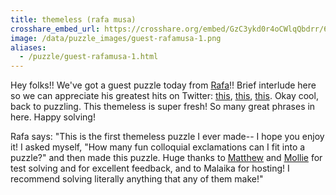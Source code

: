 ```yaml
---
title: themeless (rafa musa)
crosshare_embed_url: https://crosshare.org/embed/GzC3ykd0r4oCWlqQbdrr/6GZEUgttSaMcNGI8CIiXptC8S1E3
image: /data/puzzle_images/guest-rafamusa-1.png
aliases:
  - /puzzle/guest-rafamusa-1.html
---
```


Hey folks!! We've got a guest puzzle today from [Rafa](https://twitter.com/rafaxword)!! Brief interlude here so we can appreciate his greatest hits on Twitter: [this](https://twitter.com/rafaxword/status/1368989072652345344), [this](https://twitter.com/rafaxword/status/1385712767164850178), [this](https://twitter.com/rafaxword/status/1407754415822446593). Okay cool, back to puzzling. This themeless is super fresh! So many great phrases in here. Happy solving!

Rafa says: "This is the first themeless puzzle I ever made-- I hope you enjoy it! I asked myself, "How many fun colloquial exclamations can I fit into a puzzle?" and then made this puzzle. Huge thanks to [Matthew](https://twitter.com/1MatthewStock) and [Mollie](https://twitter.com/MollieCowger) for test solving and for excellent feedback, and to Malaika for hosting! I recommend solving literally anything that any of them make!"